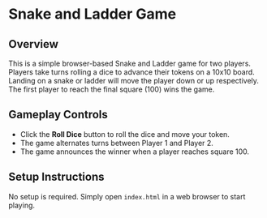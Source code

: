 # Snake and Ladder Game

## Overview
This is a simple browser-based Snake and Ladder game for two players. Players take turns rolling a dice to advance their tokens on a 10x10 board. Landing on a snake or ladder will move the player down or up respectively. The first player to reach the final square (100) wins the game.

## Gameplay Controls
- Click the **Roll Dice** button to roll the dice and move your token.
- The game alternates turns between Player 1 and Player 2.
- The game announces the winner when a player reaches square 100.

## Setup Instructions
No setup is required. Simply open `index.html` in a web browser to start playing.